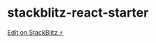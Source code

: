 # stackblitz-react-starter

[Edit on StackBlitz ⚡️](https://stackblitz.com/edit/stackblitz-starters-fpnrye)